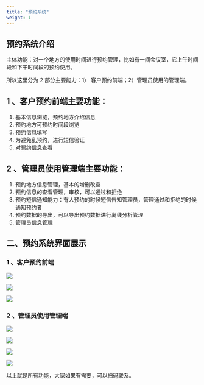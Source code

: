 ```yaml
---
title: "预约系统"
weight: 1
---
```



## 预约系统介绍

主体功能：对一个地方的使用时间进行预约管理，比如有一间会议室，它上午时间段和下午时间段的预约使用。

 <!--more-->
所以这里分为 2 部分主要能力：1） 客户预约前端；2）管理员使用的管理端。

## 1 、客户预约前端主要功能：

1. 基本信息浏览，预约地方介绍信息
2. 预约地方可预约时间段浏览
3. 预约信息填写
4. 为避免乱预约，进行短信验证
5. 对预约信息查看

## 2 、管理员使用管理端主要功能：

1. 预约地方信息管理，基本的增删改查
2. 预约信息的查看管理，审核，可以通过和拒绝
3. 预约短信通知能力：有人预约的时候短信告知管理员，管理通过和拒绝的时候通知预约者
4. 预约数据的导出，可以导出预约数据进行离线分析管理
5. 管理员信息管理

## 二、预约系统界面展示

### 1 、客户预约前端

![](/blog/post1/imgs/1.png)

![](/blog/post1/imgs/2.png)

![](/blog/post1/imgs/3.png)


### 2 、管理员使用管理端

![](/blog/post1/imgs/4.png)

![](/blog/post1/imgs/5.png)

![](/blog/post1/imgs/6.png)

![](/blog/post1/imgs/7.png)


以上就是所有功能，大家如果有需要，可以扫码联系。
